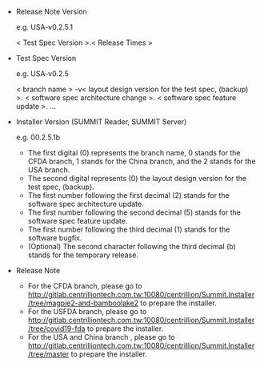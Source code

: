 * Release Note Version

    e.g. USA-v0.2.5.1
    
    < Test Spec Version >.< Release Times >

* Test Spec Version

    e.g. USA-v0.2.5

    < branch name >
    -v< layout design version for the test spec, (backup) >.
    < software spec architecture change >.
    < software spec feature update >.
    ...

* Installer Version (SUMMIT Reader, SUMMIT Server)

    e.g. 00.2.5.1b
    
    * The first digital (0) represents the branch name, 0 stands for the CFDA branch, 1 stands for the China branch, and the 2 stands for the USA branch.
    * The second digital represents (0) the layout design version for the test spec, (backup).
    * The first number following the first decimal (2) stands for the software spec architecture update.
    * The first number following the second decimal (5) stands for the software spec feature update.
    * The first number following the third decimal (1) stands for the software bugfix.
    * (Optional) The second character following the third decimal (b) stands for the temporary release.

* Release Note

    * For the CFDA branch, please go to http://gitlab.centrilliontech.com.tw:10080/centrillion/Summit.Installer/tree/magpie2-and-bamboolake2 to prepare the installer.
    * For the USFDA branch, please go to http://gitlab.centrilliontech.com.tw:10080/centrillion/Summit.Installer/tree/covid19-fda to prepare the installer.
    * For the USA and China branch , please go to http://gitlab.centrilliontech.com.tw:10080/centrillion/Summit.Installer/tree/master to prepare the installer.
